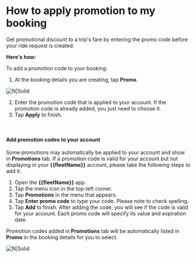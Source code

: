 <h1>How to apply promotion to my booking</h1>

Get promotional discount to a trip's fare by entering the promo code before your ride request is created.

**Here's how:**

To add a promotion code to your booking:

1. At the booking details you are creating, tap  **Promo**.

![N|Solid](https://static-qup.s3-us-west-1.amazonaws.com/gojo/promo.PNG ':size=250')

2. Enter the promotion code that is applied to your account.
If the promotion code is already added, you just need to choose it.
3. Tap **Apply** to finish.

<br>

#### Add promotion codes to your account
Some promotions may automatically be applied to your account and show in **Promotions** tab. If a promotion code is valid for your account but not displaying in your **{{fleetName}}** account, please take the following steps to add it:

1. Open the **{{fleetName}}** app.
2. Tap the menu icon in the top-left corner.
3. Tap **Promotions** in the menu that appears.
4. Tap **Enter promo code** to type your code. Please note to check spelling.
5. Tap **Add** to finish.
After adding the code, you will see if the code is valid for your account. Each promo code will specify its value and expiration date.


Promotion codes added in **Promotions** tab will be automatically listed in **Promo** in the booking details for you to select.


![N|Solid](https://static-qup.s3-us-west-1.amazonaws.com/gojo/add-promo.PNG ':size=250')
